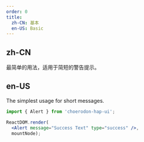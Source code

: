 ```yaml
---
order: 0
title:
  zh-CN: 基本
  en-US: Basic
---
```


## zh-CN

最简单的用法，适用于简短的警告提示。

## en-US

The simplest usage for short messages.

````jsx
import { Alert } from 'choerodon-hap-ui';

ReactDOM.render(
  <Alert message="Success Text" type="success" />,
  mountNode);
````

<style>
.c7n-alert {
  margin-bottom: 16px;
}
</style>
